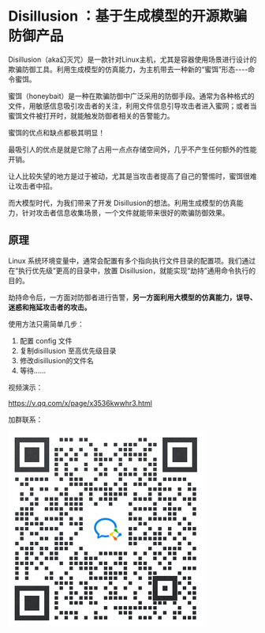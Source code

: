 # Disillusion ：基于生成模型的开源欺骗防御产品

Disillusion（aka幻灭咒）是一款针对Linux主机，尤其是容器使用场景进行设计的欺骗防御工具。利用生成模型的仿真能力，为主机带去一种新的“蜜饵”形态----命令蜜饵。

蜜饵（honeybait）是一种在欺骗防御中广泛采用的防御手段。通常为各种格式的文件，用敏感信息吸引攻击者的关注，利用文件信息引导攻击者进入蜜网；或者当蜜饵文件被打开时，就能触发防御者相关的告警能力。

蜜饵的优点和缺点都极其明显！

最吸引人的优点是就是它除了占用一点点存储空间外，几乎不产生任何额外的性能开销。

让人比较失望的地方是过于被动，尤其是当攻击者提高了自己的警惕时，蜜饵很难让攻击者中招。

而大模型时代，为我们带来了开发 Disillusion的想法。利用生成模型的仿真能力，针对攻击者信息收集场景，一个文件就能带来很好的欺骗防御效果。

## 原理

Linux 系统环境变量中，通常会配置有多个指向执行文件目录的配置项。我们通过在“执行优先级”更高的目录中，放置 Disillusion，就能实现“劫持”通用命令执行的目的。

劫持命令后，一方面对防御者进行告警，**另一方面利用大模型的仿真能力，误导、迷惑和拖延攻击者的攻击。**

使用方法只需简单几步：

1. 配置 config 文件
2. 复制disillusion 至高优先级目录
3. 修改disillusion的文件名
4. 等待……

视频演示：

https://v.qq.com/x/page/x3536kwwhr3.html

加群联系：

![disillusion_qr](./img/disillusion_qr.png)

